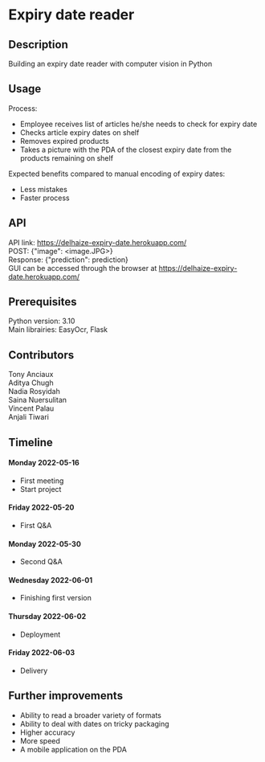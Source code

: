 # Expiry date reader

## Description
Building an expiry date reader with computer vision in Python

## Usage
Process:
- Employee receives list of articles he/she needs to check for expiry date
- Checks article expiry dates on shelf
- Removes expired products
- Takes a picture with the PDA of the closest expiry date from the products remaining on shelf

Expected benefits compared to manual encoding of expiry dates:
- Less mistakes
- Faster process

## API
API link: https://delhaize-expiry-date.herokuapp.com/  
POST: {"image": <image.JPG>}  
Response: {"prediction": prediction}  
GUI can be accessed through the browser at https://delhaize-expiry-date.herokuapp.com/

## Prerequisites
Python version: 3.10  
Main librairies: EasyOcr, Flask

## Contributors
Tony Anciaux  
Aditya Chugh  
Nadia Rosyidah  
Saina Nuersulitan  
Vincent Palau  
Anjali Tiwari  

## Timeline
#### Monday 2022-05-16
- First meeting
- Start project
#### Friday 2022-05-20
- First Q&A
#### Monday 2022-05-30
- Second Q&A
#### Wednesday 2022-06-01
- Finishing first version
#### Thursday 2022-06-02
- Deployment
#### Friday 2022-06-03
- Delivery

## Further improvements
- Ability to read a broader variety of formats 
- Ability to deal with dates on tricky packaging
- Higher accuracy
- More speed
- A mobile application on the PDA
